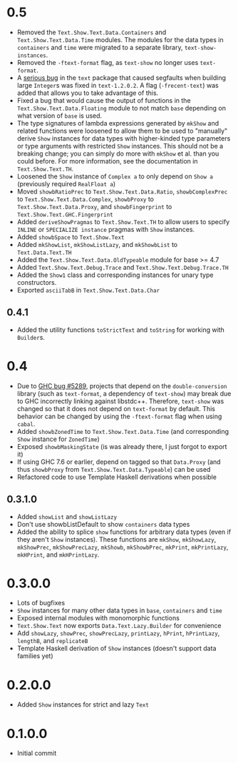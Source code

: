 # 0.5
* Removed the `Text.Show.Text.Data.Containers` and `Text.Show.Text.Data.Time` modules. The modules for the data types in `containers` and `time` were migrated to a separate library, `text-show-instances`.
* Removed the `-ftext-format` flag, as `text-show` no longer uses `text-format`.
* A [serious bug](https://github.com/bos/text/issues/99) in the `text` package that caused segfaults when building large `Integer`s was fixed in `text-1.2.0.2`. A flag (`-frecent-text`) was added that allows you to take advantage of this.
* Fixed a bug that would cause the output of functions in the `Text.Show.Text.Data.Floating` module to not match `base` depending on what version of `base` is used.
* The type signatures of lambda expressions generated by `mkShow` and related functions were loosened to allow them to be used to "manually" derive `Show` instances for data types with higher-kinded type parameters or type arguments with restricted `Show` instances. This should not be a breaking change; you can simply do more with `mkShow` et al. than you could before. For more information, see the documentation in `Text.Show.Text.TH`.
* Loosened the `Show` instance of `Complex a` to only depend on `Show a` (previously required `RealFloat a`)
* Moved `showbRatioPrec` to `Text.Show.Text.Data.Ratio`, `showbComplexPrec` to `Text.Show.Text.Data.Complex`, `showbProxy` to `Text.Show.Text.Data.Proxy`, and `showbFingerprint` to `Text.Show.Text.GHC.Fingerprint`
* Added `deriveShowPragmas` to `Text.Show.Text.TH` to allow users to specify `INLINE` or `SPECIALIZE instance` pragmas with `Show` instances.
* Added `showbSpace` to `Text.Show.Text`
* Added `mkShowList`, `mkShowListLazy`, and `mkShowbList` to `Text.Data.Text.TH`
* Added the `Text.Show.Text.Data.OldTypeable` module for base >= 4.7
* Added `Text.Show.Text.Debug.Trace` and `Text.Show.Text.Debug.Trace.TH`
* Added the `Show1` class and corresponding instances for unary type constructors.
* Exported `asciiTabB` in `Text.Show.Text.Data.Char`

## 0.4.1
* Added the utility functions `toStrictText` and `toString` for working with `Builder`s.

# 0.4
* Due to [GHC bug #5289](http://ghc.haskell.org/trac/ghc/ticket/5289), projects that depend on the `double-conversion` library (such as `text-format`, a dependency of `text-show`) may break due to GHC incorrectly linking against libstdc++. Therefore, `text-show` was changed so that it does not depend on `text-format` by default. This behavior can be changed by using the `-ftext-format` flag when using `cabal`.
* Added `showbZonedTime` to `Text.Show.Text.Data.Time` (and corresponding `Show` instance for `ZonedTime`)
* Exposed `showbMaskingState` (is was already there, I just forgot to export it)
* If using GHC 7.6 or earlier, depend on tagged so that `Data.Proxy` (and thus `showbProxy` from `Text.Show.Text.Data.Typeable`) can be used
* Refactored code to use Template Haskell derivations when possible

## 0.3.1.0
* Added `showList` and `showListLazy`
* Don't use showbListDefault to show `containers` data types
* Added the ability to splice `show` functions for arbitrary data types (even if they aren't `Show` instances). These functions are `mkShow`, `mkShowLazy`, `mkShowPrec`, `mkShowPrecLazy`, `mkShowb`, `mkShowbPrec`, `mkPrint`, `mkPrintLazy`, `mkHPrint`, and `mkHPrintLazy`.

# 0.3.0.0
* Lots of bugfixes
* `Show` instances for many other data types in `base`, `containers` and `time`
* Exposed internal modules with monomorphic functions
* `Text.Show.Text` now exports `Data.Text.Lazy.Builder` for convenience
* Add `showLazy`, `showPrec`, `showPrecLazy`, `printLazy`, `hPrint`, `hPrintLazy`, `lengthB`, and `replicateB`
* Template Haskell derivation of `Show` instances (doesn't support data families yet)

# 0.2.0.0
* Added `Show` instances for strict and lazy `Text`

# 0.1.0.0
* Initial commit
